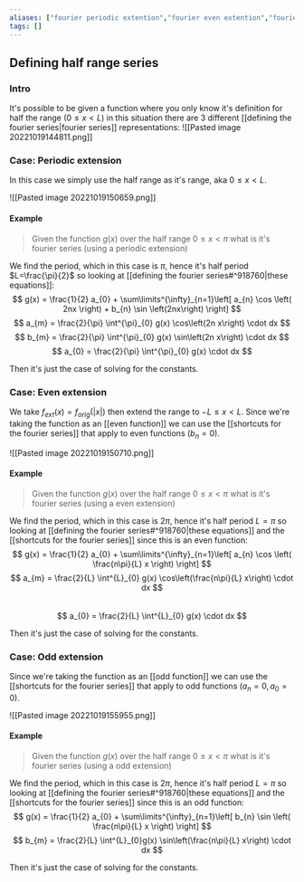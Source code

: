 ```yaml
---
aliases: ["fourier periodic extention","fourier even extention","fourier odd extention"]
tags: []
---
```


## Defining half range series
### Intro
It's possible to be given a function where you only know it's definition for half the range ($0\leq x < L$) in this situation there are 3 different [[defining the fourier series|fourier series]] representations:
![[Pasted image 20221019144811.png]]

### Case: Periodic extension
In this case we simply use the half range as it's range, aka $0\leq x < L$.

![[Pasted image 20221019150659.png]]

#### Example
> Given the function $g(x)$ over the half range $0\leq x < \pi$ what is it's fourier series (using a periodic extension)

We find the period, which in this case is $\pi$, hence it's half period $L=\frac{\pi}{2}$ so looking at [[defining the fourier series#^918760|these equations]]:
  $$ g(x) = \frac{1}{2} a_{0} + \sum\limits^{\infty}_{n=1}\left[ a_{n} \cos \left( 2nx \right) + b_{n} \sin \left(2nx\right) \right] $$ 
 $$ a_{m} = \frac{2}{\pi} \int^{\pi}_{0} g(x) \cos\left(2n x\right) \cdot dx $$ 
 $$ b_{m} = \frac{2}{\pi} \int^{\pi}_{0} g(x) \sin\left(2n x\right) \cdot dx $$ 
 $$ a_{0} = \frac{2}{\pi} \int^{\pi}_{0} g(x) \cdot dx $$

Then it's just the case of solving for the constants.

### Case: Even extension
We take $f_{ext}(x)=f_{orig}(|x|)$ then extend the range to $-L\leq x < L$. Since we're taking the function as an [[even function]] we can use the [[shortcuts for the fourier series]] that apply to even functions ($b_{n}=0$).

![[Pasted image 20221019150710.png]]

#### Example
> Given the function $g(x)$ over the half range $0\leq x < \pi$ what is it's fourier series (using a even extension)

We find the period, which in this case is $2\pi$, hence it's half period $L=\pi$ so looking at [[defining the fourier series#^918760|these equations]] and the [[shortcuts for the fourier series]] since this is an even function:
$$ g(x) = \frac{1}{2} a_{0} + \sum\limits^{\infty}_{n=1}\left[ a_{n} \cos \left( \frac{n\pi}{L} x \right)  \right] $$ 
 $$ a_{m} = \frac{2}{L} \int^{L}_{0} g(x) \cos\left(\frac{n\pi}{L} x\right) \cdot dx $$  
 $$ a_{0} = \frac{2}{L} \int^{L}_{0} g(x) \cdot dx $$

Then it's just the case of solving for the constants.

### Case: Odd extension
Since we're taking the function as an [[odd function]] we can use the [[shortcuts for the fourier series]] that apply to odd functions ($a_{n}=0,a_{0}=0$).

![[Pasted image 20221019155955.png]]

#### Example
> Given the function $g(x)$ over the half range $0\leq x < \pi$ what is it's fourier series (using a odd extension)

We find the period, which in this case is $2\pi$, hence it's half period $L=\pi$ so looking at [[defining the fourier series#^918760|these equations]] and the [[shortcuts for the fourier series]] since this is an odd function:
$$ g(x) = \frac{1}{2} a_{0} + \sum\limits^{\infty}_{n=1}\left[ b_{n} \sin \left( \frac{n\pi}{L} x \right)  \right] $$ 
 $$ b_{m} = \frac{2}{L} \int^{L}_{0}g(x) \sin\left(\frac{n\pi}{L} x\right) \cdot dx $$   

Then it's just the case of solving for the constants.